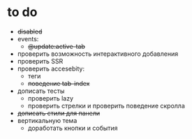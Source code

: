 # to do

- ~~disabled~~
- events:
  - ~~@update:active-tab~~
- проверить возможность интерактивного добавления
- проверить SSR
- проверить accesebity:
  - теги
  - ~~поведение tab-index~~
- дописать тесты
  - проверить lazy
  - проверить стрелки и проверить поведение скролла
- ~~дописать стили для панели~~
- вертикальную тема
  - доработать кнопки и события
